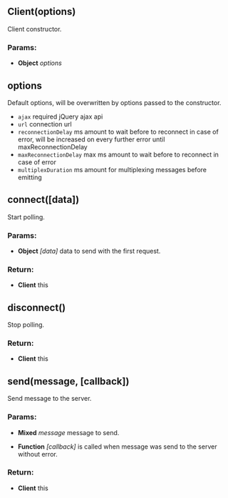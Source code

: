 

<!-- Start ./lib/client/Client.js -->

## Client(options)

Client constructor.

### Params: 

* **Object** *options* 

## options

Default options, will be overwritten by options passed to the constructor.

  - `ajax` required jQuery ajax api
  - `url` connection url
  - `reconnectionDelay` ms amount to wait before to reconnect in case of error,
     will be increased on every further error until maxReconnectionDelay
  - `maxReconnectionDelay` max ms amount to wait before to reconnect in case of error
  - `multiplexDuration` ms amount for multiplexing messages before emitting

## connect([data])

Start polling.

### Params: 

* **Object** *[data]* data to send with the first request.

### Return:

* **Client** this

## disconnect()

Stop polling.

### Return:

* **Client** this

## send(message, [callback])

Send message to the server.

### Params: 

* **Mixed** *message* message to send.

* **Function** *[callback]* is called when message was send to the server without error.

### Return:

* **Client** this

<!-- End ./lib/client/Client.js -->


